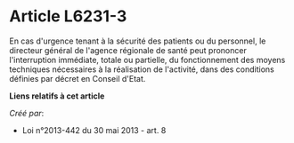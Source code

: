 # Article L6231-3

En cas d'urgence tenant à la sécurité des patients ou du personnel, le directeur général de l'agence régionale de santé peut
prononcer l'interruption immédiate, totale ou partielle, du fonctionnement des moyens techniques nécessaires à la réalisation
de l'activité, dans des conditions définies par décret en Conseil d'Etat.

**Liens relatifs à cet article**

_Créé par_:

  - Loi n°2013-442 du 30 mai 2013 - art. 8
